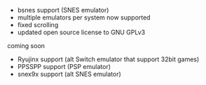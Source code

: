 -   bsnes support (SNES emulator)
-   multiple emulators per system now supported
-   fixed scrolling
-   updated open source license to GNU GPLv3

coming soon

-   Ryujinx support (alt Switch emulator that support 32bit games)
-   PPSSPP support (PSP emulator)
-   snex9x support (alt SNES emulator)
